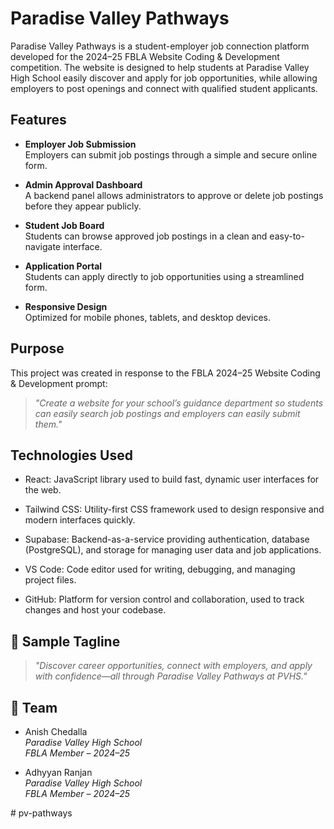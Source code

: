 # Paradise Valley Pathways

Paradise Valley Pathways is a student-employer job connection platform developed for the 2024–25 FBLA Website Coding & Development competition. The website is designed to help students at Paradise Valley High School easily discover and apply for job opportunities, while allowing employers to post openings and connect with qualified student applicants.

## Features

- **Employer Job Submission**  
  Employers can submit job postings through a simple and secure online form.

- **Admin Approval Dashboard**  
  A backend panel allows administrators to approve or delete job postings before they appear publicly.

- **Student Job Board**  
  Students can browse approved job postings in a clean and easy-to-navigate interface.
- **Application Portal**  
  Students can apply directly to job opportunities using a streamlined form.

- **Responsive Design**  
  Optimized for mobile phones, tablets, and desktop devices.
##  Purpose

This project was created in response to the FBLA 2024–25 Website Coding & Development prompt:
> *"Create a website for your school’s guidance department so students can easily search job postings and employers can easily submit them."*

##  Technologies Used

- React: JavaScript library used to build fast, dynamic user interfaces for the web.

- Tailwind CSS: Utility-first CSS framework used to design responsive and modern interfaces quickly.

- Supabase: Backend-as-a-service providing authentication, database (PostgreSQL), and storage for managing user data and job applications.

- VS Code: Code editor used for writing, debugging, and managing project files.

- GitHub: Platform for version control and collaboration, used to track changes and host your codebase.
## 📣 Sample Tagline

> *"Discover career opportunities, connect with employers, and apply with confidence—all through Paradise Valley Pathways at PVHS."*

## 👥 Team

- Anish Chedalla  
*Paradise Valley High School*  
*FBLA Member – 2024–25*

- Adhyyan Ranjan  
*Paradise Valley High School*  
*FBLA Member – 2024–25*

#   p v - p a t h w a y s  
 